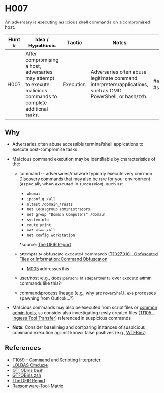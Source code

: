 # H007
An adversary is executing malicious shell commands on a compromised host.

| Hunt # | Idea / Hypothesis                                                                 | Tactic           | Notes                                   | Tags                                   | Submitter   |
|--------------|----------------------------------------------------------------------------|------------------|-----------------------------------------|----------------------------------------|----------------------------------------|
| H007    | After compromising a host, adversaries may attempt to execute malicious commands to complete additional tasks. | Execution | Adversaries often abuse legitimate command interpreters/applications, such as CMD, PowerShell, or bash/zsh. | #execution #sus | [Jamie Williams](https://x.com/jamieantisocial) |

## Why

- Adversaries often abuse accessible terminal/shell applications to execute post-compromise tasks
- Malicious command execution may be identifiable by characteristics of the:
  - command -- adversaries/malware typically execute very common [Discovery](https://attack.mitre.org/tactics/TA0007/) commands that may also be rare for your environment (especially when executed in succession), such as:
      - `whomai`
      - `ipconfig /all`
      - `nltest /domain_trusts`
      - `net localgroup administrators`
      - `net group "Domain Computers" /domain`
      - `systeminfo`
      - `route print`
      - `net view /all`
      - `net config workstation`
     
      *source: [The DFIR Report](https://thedfirreport.com/)
  - attempts to obfuscate executed commands ([T1027.010 - Obfuscated Files or Information: Command Obfuscation](https://attack.mitre.org/techniques/T1027/010/)
      - [M005](https://github.com/jwillyamz/THOR/blob/main/Hunts/Model-Assisted/M005.md) addresses this
  - user/host (e.g., does`{person}` in `{department}` ever execute admin commands like this?)
  - command/process lineage (e.g., why are `PowerShell.exe` processes spawning from Outlook...?)

- Malicious commands may also be executed from script files or [common admin tools](https://github.com/BushidoUK/Ransomware-Tool-Matrix/blob/main/Tools/DiscoveryEnum.md), so consider also investigating newly created files ([T1105 - Ingress Tool Transfer](https://attack.mitre.org/techniques/T1105/)) referenced in suspicious commands
- **Note:** Consider baselining and comparing instances of suspicious command execution against known false positives (e.g., [WTFBins](https://wtfbins.wtf/))


## References

- [T1059 - Command and Scripting Interpreter](https://attack.mitre.org/techniques/T1059/)
- [LOLBAS Cmd.exe](https://lolbas-project.github.io/lolbas/Binaries/Cmd/)
- [GTFOBins bash](https://gtfobins.github.io/gtfobins/bash/)
- [GTFOBins zsh](https://gtfobins.github.io/gtfobins/zsh/)
- [The DFIR Report](https://thedfirreport.com/)
- [Ransomware-Tool-Matrix](https://github.com/BushidoUK/Ransomware-Tool-Matrix)
